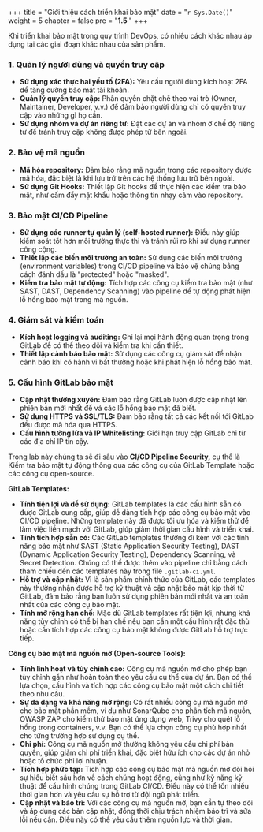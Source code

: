 +++
title = "Giới thiệu cách triển khai bảo mật"
date = "`r Sys.Date()`" 
weight = 5
chapter = false
pre = "<b>1.5 </b>"
+++

Khi triển khai bảo mật trong quy trình DevOps, có nhiều cách khác nhau áp dụng tại các giai đoạn khác nhau của sản phẩm.

### 1. Quản lý người dùng và quyền truy cập

- **Sử dụng xác thực hai yếu tố (2FA):** Yêu cầu người dùng kích hoạt 2FA để tăng cường bảo mật tài khoản.
- **Quản lý quyền truy cập:** Phân quyền chặt chẽ theo vai trò (Owner, Maintainer, Developer, v.v.) để đảm bảo người dùng chỉ có quyền truy cập vào những gì họ cần.
- **Sử dụng nhóm và dự án riêng tư:** Đặt các dự án và nhóm ở chế độ riêng tư để tránh truy cập không được phép từ bên ngoài.

### 2. Bảo vệ mã nguồn

- **Mã hóa repository:** Đảm bảo rằng mã nguồn trong các repository được mã hóa, đặc biệt là khi lưu trữ trên các hệ thống lưu trữ bên ngoài.
- **Sử dụng Git Hooks:** Thiết lập Git hooks để thực hiện các kiểm tra bảo mật, như cấm đẩy mật khẩu hoặc thông tin nhạy cảm vào repository.

### 3. Bảo mật CI/CD Pipeline

- **Sử dụng các runner tự quản lý (self-hosted runner):** Điều này giúp kiểm soát tốt hơn môi trường thực thi và tránh rủi ro khi sử dụng runner công cộng.
- **Thiết lập các biến môi trường an toàn:** Sử dụng các biến môi trường (environment variables) trong CI/CD pipeline và bảo vệ chúng bằng cách đánh dấu là "protected" hoặc "masked".
- **Kiểm tra bảo mật tự động:** Tích hợp các công cụ kiểm tra bảo mật (như SAST, DAST, Dependency Scanning) vào pipeline để tự động phát hiện lỗ hổng bảo mật trong mã nguồn.

### 4. Giám sát và kiểm toán

- **Kích hoạt logging và auditing:** Ghi lại mọi hành động quan trọng trong GitLab để có thể theo dõi và kiểm tra khi cần thiết.
- **Thiết lập cảnh báo bảo mật:** Sử dụng các công cụ giám sát để nhận cảnh báo khi có hành vi bất thường hoặc khi phát hiện lỗ hổng bảo mật.

### 5. Cấu hình GitLab bảo mật

- **Cập nhật thường xuyên:** Đảm bảo rằng GitLab luôn được cập nhật lên phiên bản mới nhất để vá các lỗ hổng bảo mật đã biết.
- **Sử dụng HTTPS và SSL/TLS:** Đảm bảo rằng tất cả các kết nối tới GitLab đều được mã hóa qua HTTPS.
- **Cấu hình tường lửa và IP Whitelisting:** Giới hạn truy cập GitLab chỉ từ các địa chỉ IP tin cậy.

Trong lab này chúng ta sẽ đi sâu vào **CI/CD Pipeline Security,** cụ thể là Kiểm tra bảo mật tự động thông qua các công cụ của GitLab Template hoặc các công cụ open-source.

**GitLab Templates:**

- **Tính tiện lợi và dễ sử dụng:** GitLab templates là các cấu hình sẵn có được GitLab cung cấp, giúp dễ dàng tích hợp các công cụ bảo mật vào CI/CD pipeline. Những template này đã được tối ưu hóa và kiểm thử để làm việc liền mạch với GitLab, giúp giảm thời gian cấu hình và triển khai.
- **Tính tích hợp sẵn có:** Các GitLab templates thường đi kèm với các tính năng bảo mật như SAST (Static Application Security Testing), DAST (Dynamic Application Security Testing), Dependency Scanning, và Secret Detection. Chúng có thể được thêm vào pipeline chỉ bằng cách tham chiếu đến các templates này trong file `.gitlab-ci.yml`.
- **Hỗ trợ và cập nhật:** Vì là sản phẩm chính thức của GitLab, các templates này thường nhận được hỗ trợ kỹ thuật và cập nhật bảo mật kịp thời từ GitLab, đảm bảo rằng bạn luôn sử dụng phiên bản mới nhất và an toàn nhất của các công cụ bảo mật.
- **Tính mở rộng hạn chế:** Mặc dù GitLab templates rất tiện lợi, nhưng khả năng tùy chỉnh có thể bị hạn chế nếu bạn cần một cấu hình rất đặc thù hoặc cần tích hợp các công cụ bảo mật không được GitLab hỗ trợ trực tiếp.

**Công cụ bảo mật mã nguồn mở (Open-source Tools):**

- **Tính linh hoạt và tùy chỉnh cao:** Công cụ mã nguồn mở cho phép bạn tùy chỉnh gần như hoàn toàn theo yêu cầu cụ thể của dự án. Bạn có thể lựa chọn, cấu hình và tích hợp các công cụ bảo mật một cách chi tiết theo nhu cầu.
- **Sự đa dạng và khả năng mở rộng:** Có rất nhiều công cụ mã nguồn mở cho bảo mật phần mềm, ví dụ như SonarQube cho phân tích mã nguồn, OWASP ZAP cho kiểm thử bảo mật ứng dụng web, Trivy cho quét lỗ hổng trong containers, v.v. Bạn có thể lựa chọn công cụ phù hợp nhất cho từng trường hợp sử dụng cụ thể.
- **Chi phí:** Công cụ mã nguồn mở thường không yêu cầu chi phí bản quyền, giúp giảm chi phí triển khai, đặc biệt hữu ích cho các dự án nhỏ hoặc tổ chức phi lợi nhuận.
- **Tích hợp phức tạp:** Tích hợp các công cụ bảo mật mã nguồn mở đòi hỏi sự hiểu biết sâu hơn về cách chúng hoạt động, cũng như kỹ năng kỹ thuật để cấu hình chúng trong GitLab CI/CD. Điều này có thể tốn nhiều thời gian hơn và yêu cầu sự hỗ trợ từ đội ngũ phát triển.
- **Cập nhật và bảo trì:** Với các công cụ mã nguồn mở, bạn cần tự theo dõi và áp dụng các bản cập nhật, đồng thời chịu trách nhiệm bảo trì và sửa lỗi nếu cần. Điều này có thể yêu cầu thêm nguồn lực và thời gian.
